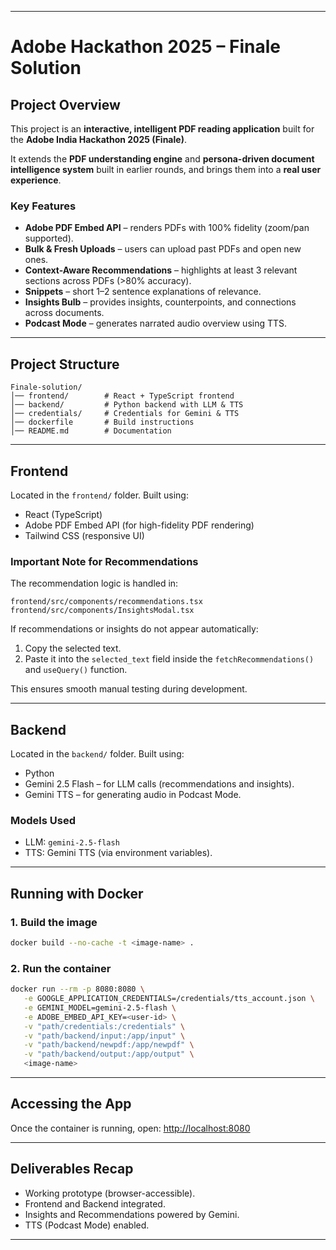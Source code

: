 
---

# Adobe Hackathon 2025 – Finale Solution

## Project Overview

This project is an **interactive, intelligent PDF reading application** built for the **Adobe India Hackathon 2025 (Finale)**.

It extends the **PDF understanding engine** and **persona-driven document intelligence system** built in earlier rounds, and brings them into a **real user experience**.

### Key Features

* **Adobe PDF Embed API** – renders PDFs with 100% fidelity (zoom/pan supported).
* **Bulk & Fresh Uploads** – users can upload past PDFs and open new ones.
* **Context-Aware Recommendations** – highlights at least 3 relevant sections across PDFs (>80% accuracy).
* **Snippets** – short 1–2 sentence explanations of relevance.
* **Insights Bulb** – provides insights, counterpoints, and connections across documents.
* **Podcast Mode** – generates narrated audio overview using TTS.

---

## Project Structure

```
Finale-solution/
│── frontend/        # React + TypeScript frontend
│── backend/         # Python backend with LLM & TTS
│── credentials/     # Credentials for Gemini & TTS
│── dockerfile       # Build instructions
│── README.md        # Documentation
```

---

## Frontend

Located in the `frontend/` folder. Built using:

* React (TypeScript)
* Adobe PDF Embed API (for high-fidelity PDF rendering)
* Tailwind CSS (responsive UI)

### Important Note for Recommendations

The recommendation logic is handled in:

```
frontend/src/components/recommendations.tsx
frontend/src/components/InsightsModal.tsx
```

If recommendations or insights do not appear automatically:

1. Copy the selected text.
2. Paste it into the `selected_text` field inside the `fetchRecommendations()` and `useQuery()` function.

This ensures smooth manual testing during development.

---

## Backend

Located in the `backend/` folder. Built using:

* Python
* Gemini 2.5 Flash – for LLM calls (recommendations and insights).
* Gemini TTS – for generating audio in Podcast Mode.

### Models Used

* LLM: `gemini-2.5-flash`
* TTS: Gemini TTS (via environment variables).

---

## Running with Docker

### 1. Build the image

```bash
docker build --no-cache -t <image-name> .
```

### 2. Run the container

```bash
docker run --rm -p 8080:8080 \
   -e GOOGLE_APPLICATION_CREDENTIALS=/credentials/tts_account.json \
   -e GEMINI_MODEL=gemini-2.5-flash \
   -e ADOBE_EMBED_API_KEY=<user-id> \
   -v "path/credentials:/credentials" \
   -v "path/backend/input:/app/input" \
   -v "path/backend/newpdf:/app/newpdf" \
   -v "path/backend/output:/app/output" \
   <image-name>
```

---

## Accessing the App

Once the container is running, open:
[http://localhost:8080](http://localhost:8080)

---

## Deliverables Recap

* Working prototype (browser-accessible).
* Frontend and Backend integrated.
* Insights and Recommendations powered by Gemini.
* TTS (Podcast Mode) enabled.

---


